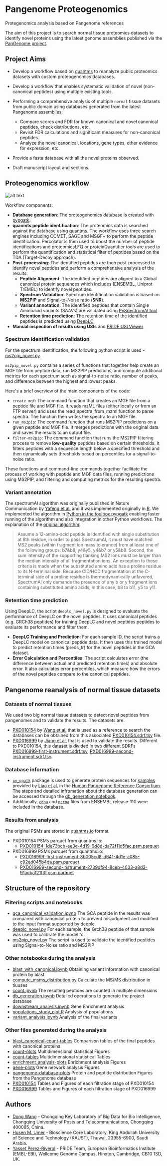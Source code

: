 # Pangenome Proteogenomics

Protegenomics analysis based on Pangenome references

The aim of this project is to search normal tissue proteomics datasets to identify novel proteins using the latest genome assemblies published via the [PanGenome project](https://www.nature.com/articles/s41586-023-05896-x).

## Project Aims
- Develop a workflow based on [quantms](https://github.com/bigbio/quantms) to reanalyze public proteomics datasets with custom proteogenomics databases.  
- Develop a workflow that enables systematic validation of novel (non-canonical peptides) using multiple existing tools.

- Performing a comprehensive analysis of multiple `normal` tissue datasets from public domain using databases generated from the latest Pangenome assemblies.
  - Compare scores and FDR for known canonical and novel canonical peptides, check distributions, etc.
  - Revisit FDR calculations and significant measures for non-canonical peptides.
  - Analyze the novel canonical, locations, gene types, other evidence for expression, etc.

- Provide a fasta database with all the novel proteins observed. 
- Draft manuscript layout and sections.

## Proteogenomics workflow

![alt text](pangenome-workflow.svg)

Workflow components: 
- **Database generation**: The proteogenomics database is created with [pypgatk](https://github.com/bigbio/py-pgatk). 
- **quanmts peptide identification**: The proteomics data is searched against the database using [quantms](https://github.com/bigbio/quantms). The workflow uses three search engines including COMET, SAGE and MSGF+ to perform the peptide identification. Percolator is then used to boost the number of peptide identifications and proteomicsLFQ or proteinQuantifier tools are used to perform the quantification and statistical filter of peptides based on the TDA (Target-Decoy approach). 
- **Post-processing**: The identified peptides are then post-processed to identify novel peptides and perform a comprehensive analysis of the results.
  - **Peptide Alignment**: The identified peptides are aligned to a Global canonical protein sequences which includes (ENSEMBL, Uniprot TrEMBL) to identify novel peptides.
  - **Spectrum Validation**: Spectrum identification validation is based on [**MS2PIP**](https://github.com/compomics/ms2pip) and Signal-to-Noise ratio (**SNR**).
  - **Variant annotation**: The identified peptides that contain Single Aminoacid variants (SAAVs) are validated using [PySpectrumAI tool](https://github.com/bigbio/py-pgatk)
  - **Retention time prediction**: The retention time of the identified peptides is predicted using [DeepLC](https://github.com/compomics/DeepLC)
- **Manual inspection of results using USIs** and [PRIDE USI Viewer](https://www.ebi.ac.uk/pride/archive/usi/)

### Spectrum identification validation

For the spectrum identification, the following python script is used - [ms2pip_novel.py](ms2pip_novel.py). 

`ms2pip_novel.py` contains a series of functions that together help create an MGF file from peptide data, run MS2PIP predictions, and compute additional metrics for each spectrum such as signal-to-noise ratio, number of peaks, and difference between the highest and lowest peaks.

Here's a brief overview of the main components of the code:

- `create_mgf`: The command function that creates an MGF file from a peptide file and MGF file. It reads mzML files (either locally or from an FTP server) and uses the read_spectra_from_mzml function to parse spectra. The function then writes the spectra to an MGF file.
- `run_ms2pip`: The command function that runs MS2PIP predictions on a given peptide and MGF file. It merges predictions with the original data and saves the results to an output file.
- `filter-ms2pip`: The command function that runs the MS2PIP filtering process to remove **low-quality** peptides based on certain thresholds. It filters peptides with a sequence length below a specified threshold and then dynamically sets thresholds based on percentiles for a signal-to-noise ratio.

These functions and command-line commands together facilitate the process of working with peptide and MGF data files, running predictions using MS2PIP, and filtering and computing metrics for the resulting spectra.

### Variant annotation

The spectrumAI algorithm was originally published in Nature Communication by [Yafeng et al.](https://www.nature.com/articles/s41467-018-03311-y) and it was implemented originally in [R](https://github.com/yafeng/SpectrumAI). We implemented the algorithm in [Python in the toolbox pypgatk](https://github.com/bigbio/py-pgatk) enabling faster running of the algorithm and also integration in other Python workflows. The explanation of the [original algorithm](https://github.com/yafeng/SpectrumAI): 

> Assume a 12-amino-acid peptide is identified with single substitution at 8th residue, in order to pass SpectrumAI, it must have matched MS2 peaks (within fragment ion mass tolerance) from at least one of the following groups: b7&b8, y4&y5, y4&b7 or y5&b8. Second, the sum intensity of the supporting flanking MS2 ions must be larger than the median intensity of all fragmentation ions. An exception to these criteria is made when the substituted amino acid has a proline residue to its N-terminal side. Because CID/HCD fragmentation at the C-terminal side of a proline residue is thermodynamically unfavored, SpectrumAI only demands the presence of any b or y fragment ions containing substituted amino acids, in this case, b8 to b11, y5 to y11.

### Retention time prediction

Using DeepLC, the script `deeplc_novel.py` is designed to evaluate the performance of DeepLC on the novel peptides. It uses canonical peptides (e.g. GRCh38 peptides) for training DeepLC and novel peptides peptides to evaluate its performance and filter them. 

- **DeepLC Training and Prediction**: For each sample ID, the script trains a DeepLC model on canonical peptide data. It then uses this trained model to predict retention times (preds_tr) for the novel peptides in the GCA dataset. 
- **Error Calculation and Percentiles**: The script calculates error (the difference between actual and predicted retention times) and absolute error. It also calculates error percentiles, which measure how the errors of the novel peptides compare to the canonical peptides.

## Pangenome reanalysis of normal tissue datasets

### Datasets of normal tissues

We used two big normal tissue datasets to detect novel peptides from pangenomes and to validate the results. The datasets are:

- [PXD010154](https://www.ebi.ac.uk/pride/archive/projects/PXD010154) by [Wang et al.](https://www.embopress.org/doi/full/10.15252/msb.20188503) that is used as a reference to search the databases can be obtained from this associated [PXD010154.sdrf.tsv](PXD010154/PXD010154.sdrf.tsv) file.
- [PXD016999](https://www.ebi.ac.uk/pride/archive/projects/PXD016999) by [Jiang et al.](https://www.sciencedirect.com/science/article/pii/S0092867420310783?via%3Dihub) that is used to validate the results. Different to PXD010154, this dataset is divided in two different SDRFs [PXD016999-first-instrument.sdrf.tsv](PXD016999/PXD016999-first-instrument.sdrf.tsv), [PXD016999-second-instrument.sdrf.tsv](PXD016999/PXD016999-second-instrument.sdrf.tsv).

### Database information

- [`py-pgatk`](https://github.com/bigbio/py-pgatk) package is used to generate protein sequences for [samples](https://ftp.ensembl.org//pub/rapid-release/species/Homo_sapiens/) provided by [Liao et al.](https://www.nature.com/articles/s41586-023-05896-x) in the [Human Pangenome Reference Consortium](https://humanpangenome.org/). The steps and detailed infromation about the database generation can be accessed through the [db_generation notebook](https://github.com/bigbio/pgt-pangenome/blob/main/db_generation.ipynb).
- Additionally, [`cdna`](https://ftp.ensembl.org/pub/release-110/fasta/homo_sapiens/cdna/Homo_sapiens.GRCh38.cdna.all.fa.gz) and [`ncrna`](https://ftp.ensembl.org/pub/release-110/fasta/homo_sapiens/ncrna/Homo_sapiens.GRCh38.ncrna.fa.gz) files from ENSEMBL release-110 were included in the database.

### Results from analysis

The original PSMs are stored in [quantms.io](https://github.com/bigbio/quantms.io) format. 

- PXD010154 PSMs parquet from quantms.io: 
  - [PXD010154-1de73bcb-ee3e-4d19-9d8d-da72f11d5fac.psm.parquet](http://ftp.pride.ebi.ac.uk/pub/databases/pride/resources/proteomes/proteogenomics/noncanonical-tissues-2023/PXD010154-1de73bcb-ee3e-4d19-9d8d-da72f11d5fac.psm.parquet)
- PXD016999 PSMs parquet from quantms.io: 
  - [PXD016999-first-instrument-8b005cd8-d641-4d1e-a085-c92ed045b4da.psm.parquet](https://ftp.pride.ebi.ac.uk/pub/databases/pride/resources/proteomes/proteogenomics/noncanonical-tissues-2023/PXD016999-first-instrument-8b005cd8-d641-4d1e-a085-c92ed045b4da.psm.parquet)
  - [PXD016999-second-instrument-2739df94-8ceb-4033-a8d3-91adba121f3f.psm.parquet](https://ftp.pride.ebi.ac.uk/pub/databases/pride/resources/proteomes/proteogenomics/noncanonical-tissues-2023/PXD016999-second-instrument-2739df94-8ceb-4033-a8d3-91adba121f3f.psm.parquet)

## Structure of the repository
### Filtering scripts and notebooks
- [gca_canonical_validation.ipynb](https://github.com/bigbio/pgt-pangenome/blob/main/gca_canonical_validation.ipynb) The GCA peptide in the results was compared with canonical protein to prevent misjudgment and modified to the input format supported by deeplc
- [deeplc_novel.py](deeplc_novel.py) For each sample, the Grch38 peptide of that sample was used to calibrate the model to. 
- [ms2pip_novel.py](ms2pip_novel.py) The script is used to validate the identified peptides using Signal-to-Noise ratio and MS2PIP

### Other notebooks during the analysis  
- [blast_with_canonical.ipynb](https://github.com/bigbio/pgt-pangenome/blob/main/blast_with_canonical.ipynb) Obtaining variant information with canonical protein by blast
- [compute_msms_distribution.py](https://github.com/bigbio/pgt-pangenome/blob/main/compute_msms_distribution.py) Calculate the MS/MS distribution in tiuuses
- [count.ipynb](https://github.com/bigbio/pgt-pangenome/blob/main/count.ipynb) The resulting peptides are counted in multiple dimensions
- [db_generation.ipynb](https://github.com/bigbio/pgt-pangenome/blob/main/db_generation.ipynb) Detailed operations to generate the project database
- [downstream_analysis.ipynb](https://github.com/bigbio/pgt-pangenome/blob/main/downstream_analysis.ipynb) Gene Enrichment analysis
- [populations_study_plot.R](https://github.com/bigbio/pgt-pangenome/blob/main/populations_study_plot.R) Analysis of populations
- [variant_analysis.ipynb](https://github.com/bigbio/pgt-pangenome/blob/main/variant_analysis.ipynb) Analysis of the final variants

### Other files generated during the analysis 
 - [blast_canonical-count-tables](https://github.com/bigbio/pgt-pangenome/tree/main/blast_canonical-count-tables) Comparison tables of the final peptides with canonical proteins
 - [count-plots](https://github.com/bigbio/pgt-pangenome/tree/main/count-plots) Multidimensional statistical Figures
- [count-tables](https://github.com/bigbio/pgt-pangenome/blob/main/count-tables) Multidimensional statistical Tables
- [enrichment_analysis-plots](https://github.com/bigbio/pgt-pangenome/blob/main/enrichment_analysis-plots) Enrichment analysis Figures
- [gene-plots](https://github.com/bigbio/pgt-pangenome/blob/main/gene-plots) Gene network analysis Figures
- [pangenome-database-plots](https://github.com/bigbio/pgt-pangenome/blob/main/pangenome-database-plots) Protein and peptide distribution Figures from the Pangenome database
- [PXD010154](https://github.com/bigbio/pgt-pangenome/blob/main/PXD010154) Tables and Figures of each filtration stage of PXD010154
- [PXD016999](https://github.com/bigbio/pgt-pangenome/blob/main/PXD016999) Tables and Figures of each filtration stage of PXD016999

## Authors

- [Dong Wang](https://github.com/DongdongdongW) - Chongqing Key Laboratory of Big Data for Bio Intelligence, Chongqing University of Posts and Telecommunications, Chongqing 400065, China.
- [Husen M. Umer](https://github.com/husensofteng) - Bioscience Core Laboratory, King Abdullah University of Science and Technology (KAUST), Thuwal, 23955-6900, Saudi Arabia.
- [Yasset Perez-Riverol](https://github.com/ypriverol) - PRIDE Team, European Bioinformatics Institute (EMBL-EBI), Wellcome Genome Campus, Hinxton, Cambridge, CB10 1SD, UK.

